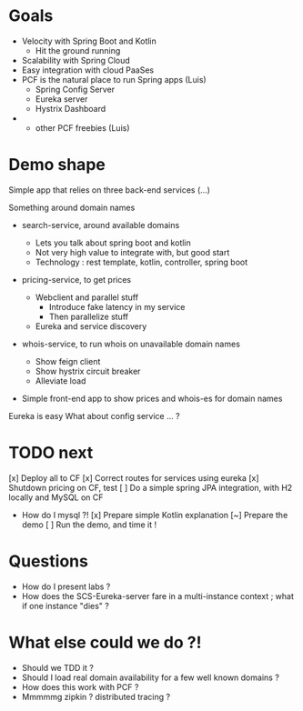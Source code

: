 # Goals
- Velocity with Spring Boot and Kotlin
  - Hit the ground running
- Scalability with Spring Cloud
- Easy integration with cloud PaaSes
- PCF is the natural place to run Spring apps (Luis)
  - Spring Config Server
  - Eureka server
  - Hystrix Dashboard
- + other PCF freebies (Luis)

# Demo shape
Simple app that relies on three back-end services (...)

Something around domain names

- search-service, around available domains
  - Lets you talk about spring boot and kotlin
  - Not very high value to integrate with, but good start
  - Technology : rest template, kotlin, controller, spring boot

- pricing-service, to get prices
  - Webclient and parallel stuff
    - Introduce fake latency in my service
    - Then parallelize stuff
  - Eureka and service discovery

- whois-service, to run whois on unavailable domain names
  - Show feign client 
  - Show hystrix circuit breaker
  - Alleviate load

- Simple front-end app to show prices and whois-es for domain names

Eureka is easy
What about config service ... ?

# TODO next
[x] Deploy all to CF
[x] Correct routes for services using eureka
[x] Shutdown pricing on CF, test
[ ] Do a simple spring JPA integration, with H2 locally and MySQL on CF
  - How do I mysql ?!
[x] Prepare simple Kotlin explanation
[~] Prepare the demo
[ ] Run the demo, and time it !

# Questions
- How do I present labs ?
- How does the SCS-Eureka-server fare in a multi-instance context ; what if one instance "dies" ?

# What else could we do ?!
- Should we TDD it ?
- Should I load real domain availability for a few well known domains ?
- How does this work with PCF ?
- Mmmmmg zipkin ? distributed tracing ?
